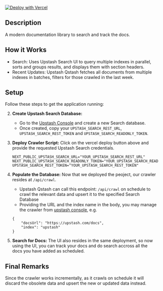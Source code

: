[![Deploy with Vercel](https://vercel.com/button)](https://vercel.com/new/clone?repository-url=https%3A%2F%2Fgithub.com%2Fupstash%2Fupstash%2Fsearch-js%2Ftree%2Fmain%2Fexamples%2Fsearch-docs&env=NEXT_PUBLIC_UPSTASH_SEARCH_URL,NEXT_PUBLIC_UPSTASH_SEARCH_READONLY_TOKEN,UPSTASH_SEARCH_REST_TOKEN&envDescription=Credentials%20needed%20for%20Upstash%20Search%20Component%20use&envLink=https%3A%2F%2Fconsole.upstash.com%2Fsearch&project-name=search-docs&repository-name=search-docs&demo-title=Documentation%20Library&demo-description=Search%20across%20all%20your%20documentation%20sources%20and%20discover%20the%20latest%20updates&demo-url=https%3A%2F%2Fsearch-docs.vercel.app%2F)
## Description

A modern documentation library to search and track the docs.

## How it Works
- Search: Uses Upstash Search UI to query multiple indexes in parallel, sorts and groups results, and displays them with section headers.
- Recent Updates: Upstash Qstash fetches all documents from multiple indexes in batches, filters for those crawled in the last week.


## Setup

Follow these steps to get the application running:

2.  **Create Upstash Search Database:**
    - Go to the [Upstash Console](https://console.upstash.com/search) and create a new Search database.
    - Once created, copy your `UPSTASH_SEARCH_REST_URL`, `UPSTASH_SEARCH_REST_TOKEN` and `UPSTASH_SEARCH_READONLY_TOKEN`.

3.  **Deploy Crawler Script:**
    Click on the vercel deploy button above and provide the requested Upstash Search credentials.

    ```env
    NEXT_PUBLIC_UPSTASH_SEARCH_URL="YOUR_UPSTASH_SEARCH_REST_URL"
    NEXT_PUBLIC_UPSTASH_SEARCH_READONLY_TOKEN="YOUR_UPSTASH_SEARCH_READONLY_TOKEN"
    UPSTASH_SEARCH_REST_TOKEN="YOUR_UPSTASH_SEARCH_REST_TOKEN"
    ```
    
4.  **Populate the Database:**
    Now that we deployed the peoject, our crawler resides at `/api/crawl`.

    - Upstash Qstash can call this endpoint: `/api/crawl` on schedule to crawl the relevant data and upsert it to the specified Search Database
    - Providing the URL and the index name in the body, you may manage the crawler from [upstash console](https://console.upstash.com/qstash/request-builder),
    e.g.

    ```
    {
        "docsUrl": "https://upstash.com/docs",
        "index": "upstash"
    }
    ```

6.  **Search for Docs:**
    The UI also resides in the same deployment, so now using the UI, you can track your docs and do search accross all the docs you have added as scheduled.


## Final Remarks
Since the crawler works incrementally, as it crawls on schedule it will discard the obsolete data
and upsert the new or updated data instead.


